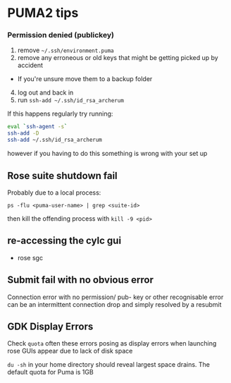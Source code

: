 # PUMA2 tips


### Permission denied (publickey)

1. remove `~/.ssh/environment.puma`
2. remove any erroneous or old keys that might be getting picked up by accident
  * If you're unsure move them to a backup folder
4. log out and back in
3. run `ssh-add ~/.ssh/id_rsa_archerum`

If this happens regularly try running:

```bash
eval `ssh-agent -s`
ssh-add -D
ssh-add ~/.ssh/id_rsa_archerum
```

however if you having to do this something is wrong with your set up

## Rose suite shutdown fail

Probably due to a local process:

`ps -flu <puma-user-name> | grep <suite-id>`

then kill the offending process with `kill -9 <pid>`

## re-accessing the cylc gui

* rose sgc

## Submit fail with no obvious error

Connection error with no permission/ pub- key or other recognisable error can be an intermittent connection drop and simply resolved by a resubmit

## GDK Display Errors

Check `quota` often these errors posing as display errors when launching rose GUIs appear due to lack of disk space

`du -sh`  in your home directory should reveal largest space drains. The default quota for Puma is 1GB
